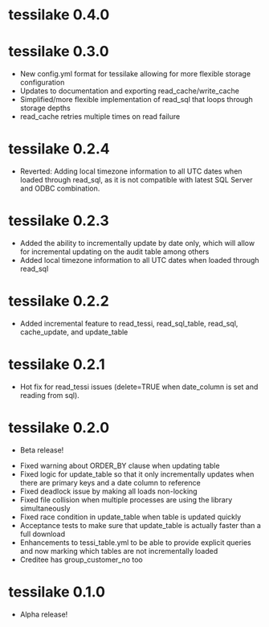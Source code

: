 # tessilake 0.4.0

# tessilake 0.3.0
- New config.yml format for tessilake allowing for more flexible storage configuration
- Updates to documentation and exporting read_cache/write_cache
- Simplified/more flexible implementation of read_sql that loops through storage depths
- read_cache retries multiple times on read failure

# tessilake 0.2.4
- Reverted: Adding local timezone information to all UTC dates when loaded through read_sql, as it is not compatible with latest SQL Server and ODBC combination.

# tessilake 0.2.3
- Added the ability to incrementally update by date only, which will allow for incremental updating on the audit table among others
- Added local timezone information to all UTC dates when loaded through read_sql

# tessilake 0.2.2
- Added incremental feature to read_tessi, read_sql_table, read_sql, cache_update, and update_table

# tessilake 0.2.1
- Hot fix for read_tessi issues (delete=TRUE when date_column is set and reading from sql).

# tessilake 0.2.0

* Beta release!
- Fixed warning about ORDER_BY clause when updating table
- Fixed logic for update_table so that it only incrementally updates when there are primary keys and a date column to reference
- Fixed deadlock issue by making all loads non-locking
- Fixed file collision when multiple processes are using the library simultaneously
- Fixed race condition in update_table when table is updated quickly
- Acceptance tests to make sure that update_table is actually faster than a full download
- Enhancements to tessi_table.yml to be able to provide explicit queries and now marking which tables are not incrementally loaded 
- Creditee has group_customer_no too 

# tessilake 0.1.0

* Alpha release!
